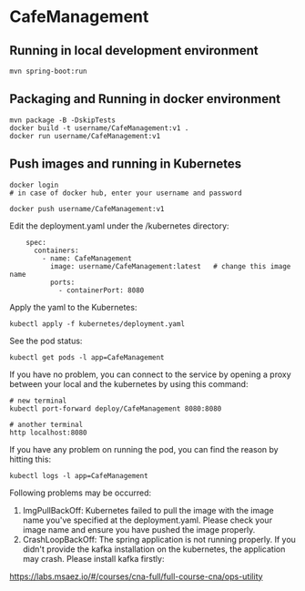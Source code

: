 # CafeManagement

## Running in local development environment

```
mvn spring-boot:run
```

## Packaging and Running in docker environment

```
mvn package -B -DskipTests
docker build -t username/CafeManagement:v1 .
docker run username/CafeManagement:v1
```

## Push images and running in Kubernetes

```
docker login 
# in case of docker hub, enter your username and password

docker push username/CafeManagement:v1
```

Edit the deployment.yaml under the /kubernetes directory:
```
    spec:
      containers:
        - name: CafeManagement
          image: username/CafeManagement:latest   # change this image name
          ports:
            - containerPort: 8080

```

Apply the yaml to the Kubernetes:
```
kubectl apply -f kubernetes/deployment.yaml
```

See the pod status:
```
kubectl get pods -l app=CafeManagement
```

If you have no problem, you can connect to the service by opening a proxy between your local and the kubernetes by using this command:
```
# new terminal
kubectl port-forward deploy/CafeManagement 8080:8080

# another terminal
http localhost:8080
```

If you have any problem on running the pod, you can find the reason by hitting this:
```
kubectl logs -l app=CafeManagement
```

Following problems may be occurred:

1. ImgPullBackOff:  Kubernetes failed to pull the image with the image name you've specified at the deployment.yaml. Please check your image name and ensure you have pushed the image properly.
1. CrashLoopBackOff: The spring application is not running properly. If you didn't provide the kafka installation on the kubernetes, the application may crash. Please install kafka firstly:

https://labs.msaez.io/#/courses/cna-full/full-course-cna/ops-utility

